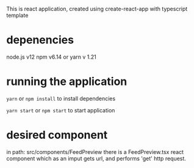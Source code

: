 This is react application, created using create-react-app with typescript template

# depenencies
node.js v12
npm v6.14 or yarn v 1.21

# running the application

```yarn``` or ```npm install``` to install dependencies

```yarn start``` or ```npm start``` to start application


# desired component
in path: src/components/FeedPreview there is a FeedPreview.tsx react component which as an imput gets url, and performs 'get' http request. 
